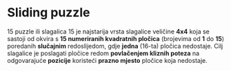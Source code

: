 # Sliding puzzle

15 puzzle ili slagalica 15 je najstarija vrsta slagalice veličine **4x4** koja se sastoji od okvira s **15 numeriranih kvadratnih pločica** (brojevima od **1** do **15**) poredanih **slučajnim** redoslijedom, gdje **jedna** (16-ta) pločica nedostaje. Cilj slagalice je poslagati pločice redom **povlačenjem kliznih poteza** na odgovarajuće **pozicije** koristeći **prazno mjesto** pločice koja nedostaje.
